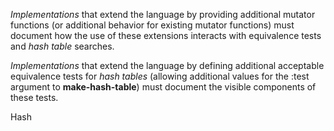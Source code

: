 



*Implementations* that extend the language by providing additional mutator functions (or additional behavior for existing mutator functions) must document how the use of these extensions interacts with equivalence tests and *hash table* searches. 



*Implementations* that extend the language by defining additional acceptable equivalence tests for *hash tables* (allowing additional values for the :test argument to **make-hash-table**) must document the visible components of these tests. 



Hash 



 



 



